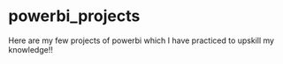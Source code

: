 # powerbi_projects
Here are my few projects of powerbi which I have practiced to upskill my knowledge!!
